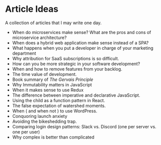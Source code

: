 # Article Ideas

A collection of articles that I may write one day.

* When do microservices make sense? What are the pros and cons of microservice architecture?
* When does a hybrid web application make sense instead of a SPA? 
* What happens when you put a developer in charge of your marketing department
* Why attribution for SaaS subscriptions is so difficult.
* How can you be more strategic in your software development? 
* When and how to remove features from your backlog.
* The time value of development. 
* Book summary of _The Gervais Principle_
* Why Immutability matters in JavaScript
* When it makes sense to use Redux
* The difference between imperative and declarative JavaScript. 
* Using the child as a function pattern in React. 
* The false expectation of watershed moments.
* When ( and when not ) to use WordPress.
* Conquoring launch anxiety
* Avoiding the bikeshedding trap.
* Comparing login design patterns: Slack vs. Discord (one per server vs. one per user)
* Why complex is better than complicated
